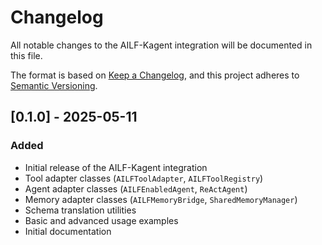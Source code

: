 # Changelog

All notable changes to the AILF-Kagent integration will be documented in this file.

The format is based on [Keep a Changelog](https://keepachangelog.com/en/1.0.0/),
and this project adheres to [Semantic Versioning](https://semver.org/spec/v2.0.0.html).

## [0.1.0] - 2025-05-11

### Added
- Initial release of the AILF-Kagent integration
- Tool adapter classes (`AILFToolAdapter`, `AILFToolRegistry`)
- Agent adapter classes (`AILFEnabledAgent`, `ReActAgent`) 
- Memory adapter classes (`AILFMemoryBridge`, `SharedMemoryManager`)
- Schema translation utilities
- Basic and advanced usage examples
- Initial documentation
